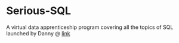 # Serious-SQL
A virtual data apprenticeship program covering all the topics of SQL launched by Danny @ [link](https://www.datawithdanny.com/)
